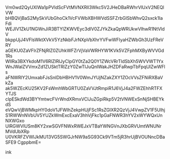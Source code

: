 Vm0wd2QyUXlWa1pPVldScFVtMVNXRll3Wkc5V2JHeDBaRWhrVlUxV2NEQlVW
bHBQVjBaS2MySkVUbGhoCk1VcFVWbXBHWVdSSFZrbGlSbWhvQ2sxck1IaFdi
WEJIV1ZkU1NGWnJiR3BTYlZKWVEyc3dlV0ZJYkZkaQpWRUkwVlhwR1NtVldV
bkppUjJ4VFlsWktXVkV5YzNkbFJrNXpVbXhrYVFwWFIyaHZWbGh3UzFReVRY
aGEKU0ZaVFlrZFNjRlZ0ZUhkWFZrVjVaVWRHYW1KVk5VZFphMXByWVVGd1Rs
WllRa3BXYkdoM1V6RlZlRlJyClpGY0tZa2Q0Y1ZWcVRrTldSbXh5WVVWT1Yx
WnJWalZVVmxZd1ZUSktTRlZzY0ZwTlJuQnlWakJHZDFaRwpTbFpqUlZwWFls
aFNWRlY2UmxabFJsSnlDbHBHV1V0WmJYUjNZakZXY1ZOcVVsZFNiRXBaVkZa
ak5WZEcKU25KV2FsWmhWbGRTU0ZaVVJtRmpiR1J6VjJ4a2FWZEhhRTFXYTJS
clpESkdWd3BYYmtwcFVrWndXRmxVClJuZGpiRkp5V2tVNWExSnNjSHBEYkdS
eVQwVjBWMkpHY0doV1JFWlhZekpHUjFSc1RsZGlXR2QzVjJ4VwpZV1F5Ulhj
S1RWWnNVbUV5YUZkWmExcExaV3hhVjFkc1pGaFNWR3hYV2xWYWQxUnNXWGxo
UlRGWVlUSm8KY2xwSGVFNWxRWEJxVTBaYWNGVnJXbGRVUmtWNUNrMVdUbXRp
U0VKRFZVWlJkMU13VG5SWGJrNW9aSG93Ck9VTm5jR3hrUjBVOUNncDBaSFE9
CgppbmE=

ink
